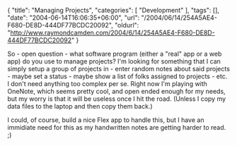 {
	"title": "Managing Projects",
	"categories": [
		"Development"
	],
	"tags": [],
	"date": "2004-06-14T16:06:35+06:00",
	"url": "/2004/06/14/254A5AE4-F680-DE8D-444DF77BCDC20092",
	"oldurl": "http://www.raymondcamden.com/2004/6/14/254A5AE4-F680-DE8D-444DF77BCDC20092"
}

So - open question - what software program (either a "real" app or a web app) do you use to manage projects? I'm looking for something that I can simply setup a group of projects in - enter random notes about said projects - maybe set a status - maybe show a list of folks assigned to projects - etc. I don't need anything too complex per se. Right now I'm playing with OneNote, which seems pretty cool, and open ended enough for my needs, but my worry is that it will be useless once I hit the road. (Unless I copy my data files to the laptop and then copy them back.)

I could, of course, build a nice Flex app to handle this, but I have an immidiate need for this as my handwritten notes are getting harder to read. ;)